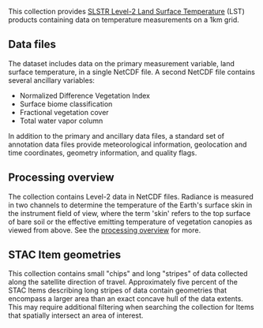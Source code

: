 This collection provides [SLSTR Level-2 Land Surface Temperature](https://sentinel.esa.int/web/sentinel/user-guides/sentinel-3-slstr/product-types/level-2-lst) (LST) products containing data on temperature measurements on a 1km grid.

## Data files

The dataset includes data on the primary measurement variable, land surface temperature, in a single NetCDF file. A second NetCDF file contains several ancillary variables:

- Normalized Difference Vegetation Index
- Surface biome classification
- Fractional vegetation cover
- Total water vapor column

In addition to the primary and ancillary data files, a standard set of annotation data files provide meteorological information, geolocation and time coordinates, geometry information, and quality flags.

## Processing overview

The collection contains Level-2 data in NetCDF files. Radiance is measured in two channels to determine the temperature of the Earth's surface skin in the instrument field of view, where the term 'skin' refers to the top surface of bare soil or the effective emitting temperature of vegetation canopies as viewed from above. See the [processing overview](https://sentinel.esa.int/web/sentinel/technical-guides/sentinel-3-slstr/level-2/lst-processing) for more.

## STAC Item geometries

This collection contains small "chips" and long "stripes" of data collected along the satellite direction of travel. Approximately five percent of the STAC Items describing long stripes of data contain geometries that encompass a larger area than an exact concave hull of the data extents. This may require additional filtering when searching the collection for Items that spatially intersect an area of interest.
